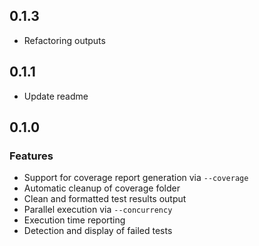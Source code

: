 ## 0.1.3

- Refactoring outputs

## 0.1.1

- Update readme

## 0.1.0

### Features

- Support for coverage report generation via `--coverage`
- Automatic cleanup of coverage folder
- Clean and formatted test results output
- Parallel execution via `--concurrency`
- Execution time reporting
- Detection and display of failed tests